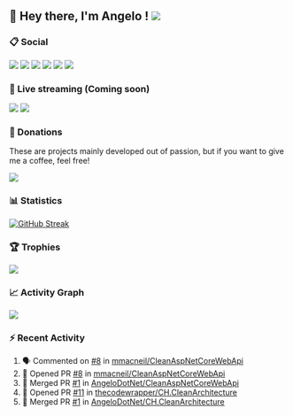 ## :wave: Hey there, I'm Angelo ! ![](https://img.shields.io/badge/Intel%20Core_i5_12th-0071C5?logo=intel&logoColor=white&style=for-the-badge)

### :clipboard: Social
[![](https://img.shields.io/badge/LinkedIn-0077B5?style=for-the-badge&logo=linkedin&logoColor=white)](https://linkedin.com/in/pirolaangelo)
[![](https://img.shields.io/badge/Instagram-E4405F?style=for-the-badge&logo=instagram&logoColor=white)](https://instagram.com/angeloit87)
[![](https://img.shields.io/badge/Telegram-2CA5E0?style=for-the-badge&logo=telegram&logoColor=white)](https://t.me/angeloit87)
[![](https://img.shields.io/badge/website-000000?style=for-the-badge&logo=About.me&logoColor=white)](https://about.me/AngeloPirola)
[![](https://img.shields.io/badge/Twitter-1DA1F2?style=for-the-badge&logo=twitter&logoColor=white)](https://twitter.com/angeloit87)
[![](https://img.shields.io/badge/Docker-1071D3?style=for-the-badge&logo=Docker&logoColor=white)](https://hub.docker.com/u/angelo87dock)

### :loudspeaker: Live streaming (Coming soon)
[![](https://img.shields.io/badge/YouTube-FF0000?style=for-the-badge&logo=youtube&logoColor=white)](https://www.youtube.com/channel/UCJ19zdw2zsjy4HfL1Tvtksw)
[![](https://img.shields.io/badge/Twitch-9146FF?style=for-the-badge&logo=twitch&logoColor=white)](https://www.twitch.tv/angeloit87)

### :money_with_wings: Donations
These are projects mainly developed out of passion, but if you want to give me a coffee, feel free!

[![](https://img.shields.io/badge/Buy_Me_A_Coffee-FFDD00?style=for-the-badge&logo=buy-me-a-coffee&logoColor=black)](https://www.buymeacoffee.com/angelodotnet)

### :bar_chart: Statistics
[![GitHub Streak](https://streak-stats.demolab.com?user=angelodotnet&locale=it&date_format=j%2Fn%5B%2FY%5D)](https://git.io/streak-stats)
<!--
<p><img align="left" src="https://github-readme-stats.vercel.app/api/top-langs?username=angelodotnet&show_icons=true&locale=en&layout=compact" alt="angelodotnet" /></p>
<p>&nbsp;<img align="center" src="https://github-readme-stats.vercel.app/api?username=angelodotnet&show_icons=true&locale=en" alt="angelodotnet" /></p>
-->

### :trophy: Trophies
![](https://github-profile-trophy.vercel.app/?username=angelodotnet&theme=default)

### :chart_with_upwards_trend: Activity Graph
![](https://github-readme-activity-graph.vercel.app/graph?username=angelodotnet&theme=github)

### :zap: Recent Activity

<!--START_SECTION:activity-->
1. 🗣 Commented on [#8](https://github.com/mmacneil/CleanAspNetCoreWebApi/pull/8#issuecomment-1850352060) in [mmacneil/CleanAspNetCoreWebApi](https://github.com/mmacneil/CleanAspNetCoreWebApi)
2. 💪 Opened PR [#8](https://github.com/mmacneil/CleanAspNetCoreWebApi/pull/8) in [mmacneil/CleanAspNetCoreWebApi](https://github.com/mmacneil/CleanAspNetCoreWebApi)
3. 🎉 Merged PR [#1](https://github.com/AngeloDotNet/CleanAspNetCoreWebApi/pull/1) in [AngeloDotNet/CleanAspNetCoreWebApi](https://github.com/AngeloDotNet/CleanAspNetCoreWebApi)
4. 💪 Opened PR [#11](https://github.com/thecodewrapper/CH.CleanArchitecture/pull/11) in [thecodewrapper/CH.CleanArchitecture](https://github.com/thecodewrapper/CH.CleanArchitecture)
5. 🎉 Merged PR [#1](https://github.com/AngeloDotNet/CH.CleanArchitecture/pull/1) in [AngeloDotNet/CH.CleanArchitecture](https://github.com/AngeloDotNet/CH.CleanArchitecture)
<!--END_SECTION:activity-->

